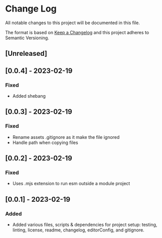 # Change Log

All notable changes to this project will be documented in this file.

The format is based on [Keep a Changelog](http://keepachangelog.com/) and this project adheres to Semantic Versioning.

## [Unreleased]

## [0.0.4] - 2023-02-19

### Fixed

- Added shebang

## [0.0.3] - 2023-02-19

### Fixed

- Rename assets .gitignore as it make the file ignored
- Handle path when copying files

## [0.0.2] - 2023-02-19

### Fixed

- Uses .mjs extension to run esm outside a module project

## [0.0.1] - 2023-02-19

### Added

- Added various files, scripts & dependencies for project setup: testing, linting, license, readme, changelog, editorConfig, and gitignore.
